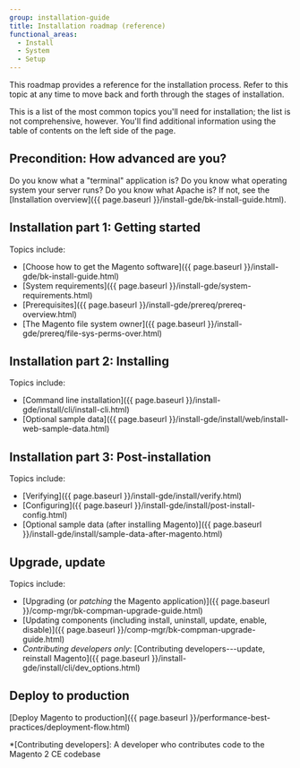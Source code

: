 ```yaml
---
group: installation-guide
title: Installation roadmap (reference)
functional_areas:
  - Install
  - System
  - Setup
---
```


This roadmap provides a reference for the installation process. Refer to this topic at any time to move back and forth through the stages of installation.

This is a list of the most common topics you'll need for installation; the list is not comprehensive, however. You'll find additional information using the table of contents on the left side of the page.

## Precondition: How advanced are you?

Do you know what a "terminal" application is? Do you know what operating system your server runs? Do you know what Apache is? If not, see the [Installation overview]({{ page.baseurl }}/install-gde/bk-install-guide.html).

## Installation part 1: Getting started

Topics include:

*  [Choose how to get the Magento software]({{ page.baseurl }}/install-gde/bk-install-guide.html)
*  [System requirements]({{ page.baseurl }}/install-gde/system-requirements.html)
*  [Prerequisites]({{ page.baseurl }}/install-gde/prereq/prereq-overview.html)
*  [The Magento file system owner]({{ page.baseurl }}/install-gde/prereq/file-sys-perms-over.html)

## Installation part 2: Installing

Topics include:

*  [Command line installation]({{ page.baseurl }}/install-gde/install/cli/install-cli.html)
*  [Optional sample data]({{ page.baseurl }}/install-gde/install/web/install-web-sample-data.html)

## Installation part 3: Post-installation

Topics include:

*  [Verifying]({{ page.baseurl }}/install-gde/install/verify.html)
*  [Configuring]({{ page.baseurl }}/install-gde/install/post-install-config.html)
*  [Optional sample data (after installing Magento)]({{ page.baseurl }}/install-gde/install/sample-data-after-magento.html)

## Upgrade, update

Topics include:

*  [Upgrading (or *patching* the Magento application)]({{ page.baseurl }}/comp-mgr/bk-compman-upgrade-guide.html)
*  [Updating components (including install, uninstall, update, enable, disable)]({{ page.baseurl }}/comp-mgr/bk-compman-upgrade-guide.html)
*  *Contributing developers only*: [Contributing developers---update, reinstall Magento]({{ page.baseurl }}/install-gde/install/cli/dev_options.html)

## Deploy to production

[Deploy Magento to production]({{ page.baseurl }}/performance-best-practices/deployment-flow.html)

*[Contributing developers]: A developer who contributes code to the Magento 2 CE codebase
